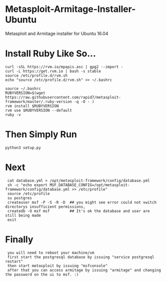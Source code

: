 # Metasploit-Armitage-Installer-Ubuntu
Metasploit and Armitage installer for Ubuntu 16.04 


# Install Ruby Like So...
    curl -sSL https://rvm.io/mpapis.asc | gpg2 --import -
    curl -L https://get.rvm.io | bash -s stable
    source /etc/profile.d/rvm.sh
    echo "source /etc/profile.d/rvm.sh" >> ~/.bashrc
    
    source ~/.bashrc
    RUBYVERSION=$(wget https://raw.githubusercontent.com/rapid7/metasploit-framework/master/.ruby-version -q -O - )
    rvm install $RUBYVERSION
    rvm use $RUBYVERSION --default
    ruby -v
    
# Then Simply Run
    python3 setup.py
    
# Next
     cat database.yml > /opt/metasploit-framework/config/database.yml
     sh -c "echo export MSF_DATABASE_CONFIG=/opt/metasploit-framework/config/database.yml >> /etc/profile"
     source /etc/profile
     su postgres    
     createuser msf -P -S -R -D  ## you might see error could not switch directorys insufficient permissions, 
     createdb -O msf msf         ## It's ok the database and user are still being made
     exit                        
     
 
# Finally
     you will need to reboot your machine/vm 
     first start the postgresql database by issuing "service postgresql restart"
     then start metasploit by issuing "msfconsole"
     after that you can access armitage by issuing "armitage" and changing the password on the ui to msf. :)
